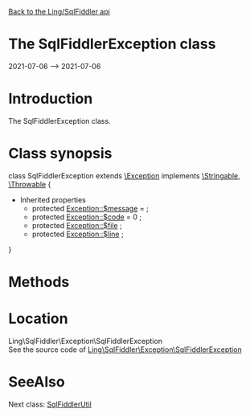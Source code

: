 [Back to the Ling/SqlFiddler api](https://github.com/lingtalfi/SqlFiddler/blob/master/doc/api/Ling/SqlFiddler.md)



The SqlFiddlerException class
================
2021-07-06 --> 2021-07-06






Introduction
============

The SqlFiddlerException class.



Class synopsis
==============


class <span class="pl-k">SqlFiddlerException</span> extends [\Exception](http://php.net/manual/en/class.exception.php) implements [\Stringable](https://wiki.php.net/rfc/stringable), [\Throwable](http://php.net/manual/en/class.throwable.php) {

- Inherited properties
    - protected  [Exception::$message](#property-message) =  ;
    - protected  [Exception::$code](#property-code) = 0 ;
    - protected  [Exception::$file](#property-file) ;
    - protected  [Exception::$line](#property-line) ;

}






Methods
==============






Location
=============
Ling\SqlFiddler\Exception\SqlFiddlerException<br>
See the source code of [Ling\SqlFiddler\Exception\SqlFiddlerException](https://github.com/lingtalfi/SqlFiddler/blob/master/Exception/SqlFiddlerException.php)



SeeAlso
==============
Next class: [SqlFiddlerUtil](https://github.com/lingtalfi/SqlFiddler/blob/master/doc/api/Ling/SqlFiddler/SqlFiddlerUtil.md)<br>
